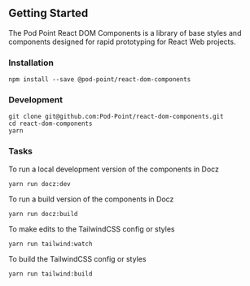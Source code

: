 ## Getting Started
The Pod Point React DOM Components is a library of base styles and components designed for rapid prototyping for React Web projects.

### Installation
```
npm install --save @pod-point/react-dom-components
```

### Development
```
git clone git@github.com:Pod-Point/react-dom-components.git
cd react-dom-components
yarn
```

### Tasks
To run a local development version of the components in Docz
```
yarn run docz:dev
```

To run a build version of the components in Docz
```
yarn run docz:build
```

To make edits to the TailwindCSS config or styles
```
yarn run tailwind:watch
```

To build the TailwindCSS config or styles
```
yarn run tailwind:build
```
